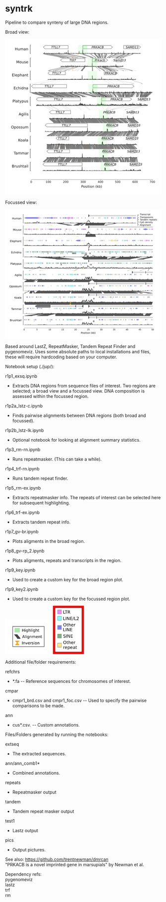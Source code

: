 # syntrk

Pipeline to compare synteny of large DNA regions. 

Broad view:

![](./assets/syn_lstz_brd1.png)


Focussed view:

![](./assets/syn_reps_foc1.png)


Based around LastZ, RepeatMasker, Tandem Repeat Finder and pygenomeviz.
Uses some absolute paths to local installations and files, these will require hardcoding based on your computer. 

Notebook setup (./jup/):

r1p1_exsq.ipynb
- Extracts DNA regions from sequence files of interest. Two regions are selected; a broad view and a focussed view. DNA composition is assessed within the focussed region.

r1p2a_lstz-c.ipynb
- Finds pairwise alignments between DNA regions (both broad and focussed).

r1p2b_lstz-lk.ipynb
- Optional notebook for looking at alignment summary statistics.

r1p3_rm-rn.ipynb
- Runs repeatmasker. (This can take a while).

r1p4_trf-rn.ipynb
- Runs tandem repeat finder.

r1p5_rm-ex.ipynb
- Extracts repeatmasker info. The repeats of interest can be selected here for subsequent highlighting.

r1p6_trf-ex.ipynb
- Extracts tandem repeat info.

r1p7_gv-br.ipynb
- Plots aligments in the broad region.

r1p8_gv-rp_2.ipynb
- Plots aligments, repeats and transcripts in the region.

r1p9_key.ipynb
- Used to create a custom key for the broad region plot.

r1p9_key2.ipynb
- Used to create a custom key for the focussed region plot.

<img src="./assets/key_lastz.png" width="150">
<img src="./assets/key_reps.png" width="100">

Additional file/folder requirements:

refchrs
- *.fa
-- Reference sequences for chromosomes of interest.

cmpar
- cmpr1_brd.csv and cmpr1_foc.csv
-- Used to specify the pairwise comparisons to be made.

ann
- cus*.csv.
-- Custom annotations.


Files/Folders generated by running the notebooks:

extseq
- The extracted sequences.

ann/ann_comb1*
- Combined annotations.

repeats
- Repeatmasker output

tandem
- Tandem repeat masker output

test1
- Lastz output

pics
- Output pictures.

See also:
https://github.com/trentnewman/dmrcan \
"PRKACB is a novel imprinted gene in marsupials" by Newman et al.

Dependency refs: \
pygenomeviz \
lastz \
trf \
rm
